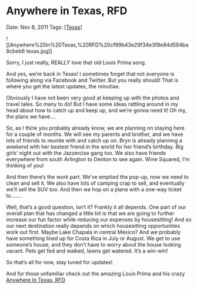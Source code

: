 # Anywhere in Texas, RFD

Date: Nov 8, 2011
Tags: [[Texas]]

![[Anywhere%20in%20Texas,%20RFD%20cf99b43e29f34e3f8e84d594ba8cbeb6 texas.jpg]]

Sorry, I just really, REALLY love that old Louis Prima song.

And yes, we’re back in Texas! I sometimes forget that not everyone is following along via Facebook and Twitter. But you really should! That is where you get the latest updates, the minutiae.

Obviously I have not been very good at keeping up with the photos and travel tales. So many to do! But I have some ideas rattling around in my head about how to catch up and keep up, and we’re gonna need it! Oh my, the plans we have….

So, as I think you probably already know, we are planning on staying here for a couple of months. We will see my parents and brother, and we have lots of friends to reunite with and catch up on. Bryn is already planning a weekend with her bestest friend in the world for her friend’s birthday. Big girls’ night out with the Jazzercise gang too. We also have friends everywhere from south Arlington to Denton to see again. Wine Squared, I’m thinking of you!

And then there’s the work part. We’ve emptied the pop-up, now we need to clean and sell it. We also have lots of camping crap to sell, and eventually we’ll sell the SUV too. And then we hop on a plane with a one-way ticket to…….

Well, that’s a good question, isn’t it? Frankly it all depends. One part of our overall plan that has changed a little bit is that we are going to further increase our fun factor while reducing our expenses by housesitting! And so our next destination really depends on which housesitting opportunities work out first. Maybe Lake Chapala in central Mexico? And we probably have something lined up for Costa Rica in July or August. We get to use someone’s house, and they don’t have to worry about the house looking vacant. Pets get fed and walked, lawns get watered. It’s a win-win!

So that’s all for now, stay tuned for updates!

And for those unfamiliar check out the amazing Louis Prima and his crazy [Anywhere In Texas, RFD](https://www.amazon.com/gp/product/B0013AJBK6/ref=as_li_ss_tl?ie=UTF8&camp=1789&creative=390957&creativeASIN=B0013AJBK6&linkCode=as2&tag=selfservehost-20)

[//begin]: # "Autogenerated link references for markdown compatibility"
[Texas]: ../../Store/Texas.md "Texas"
[//end]: # "Autogenerated link references"